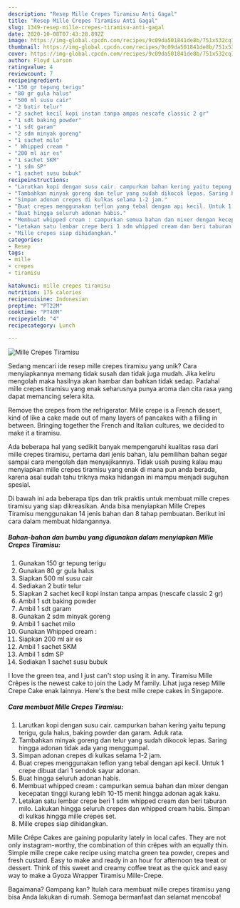 ```yaml
---
description: "Resep Mille Crepes Tiramisu Anti Gagal"
title: "Resep Mille Crepes Tiramisu Anti Gagal"
slug: 1349-resep-mille-crepes-tiramisu-anti-gagal
date: 2020-10-08T07:43:28.892Z
image: https://img-global.cpcdn.com/recipes/9c09da501841de8b/751x532cq70/mille-crepes-tiramisu-foto-resep-utama.jpg
thumbnail: https://img-global.cpcdn.com/recipes/9c09da501841de8b/751x532cq70/mille-crepes-tiramisu-foto-resep-utama.jpg
cover: https://img-global.cpcdn.com/recipes/9c09da501841de8b/751x532cq70/mille-crepes-tiramisu-foto-resep-utama.jpg
author: Floyd Larson
ratingvalue: 4
reviewcount: 7
recipeingredient:
- "150 gr tepung terigu"
- "80 gr gula halus"
- "500 ml susu cair"
- "2 butir telur"
- "2 sachet kecil kopi instan tanpa ampas nescafe classic 2 gr"
- "1 sdt baking powder"
- "1 sdt garam"
- "2 sdm minyak goreng"
- "1 sachet milo"
- " Whipped cream "
- "200 ml air es"
- "1 sachet SKM"
- "1 sdm SP"
- "1 sachet susu bubuk"
recipeinstructions:
- "Larutkan kopi dengan susu cair. campurkan bahan kering yaitu tepung terigu, gula halus, baking powder dan garam. Aduk rata."
- "Tambahkan minyak goreng dan telur yang sudah dikocok lepas. Saring hingga adonan tidak ada yang menggumpal."
- "Simpan adonan crepes di kulkas selama 1-2 jam."
- "Buat crepes menggunakan teflon yang tebal dengan api kecil. Untuk 1 crepe dibuat dari 1 sendok sayur adonan."
- "Buat hingga seluruh adonan habis."
- "Membuat whipped cream : campurkan semua bahan dan mixer dengan kecepatan tinggi kurang lebih 10-15 menit hingga adonan agak kaku."
- "Letakan satu lembar crepe beri 1 sdm whipped cream dan beri taburan milo. Lakukan hingga seluruh crepes dan whipped cream habis. Simpan di kulkas hingga mille crepes set."
- "Mille crepes siap dihidangkan."
categories:
- Resep
tags:
- mille
- crepes
- tiramisu

katakunci: mille crepes tiramisu 
nutrition: 175 calories
recipecuisine: Indonesian
preptime: "PT22M"
cooktime: "PT40M"
recipeyield: "4"
recipecategory: Lunch

---
```



![Mille Crepes Tiramisu](https://img-global.cpcdn.com/recipes/9c09da501841de8b/751x532cq70/mille-crepes-tiramisu-foto-resep-utama.jpg)

Sedang mencari ide resep mille crepes tiramisu yang unik? Cara menyiapkannya memang tidak susah dan tidak juga mudah. Jika keliru mengolah maka hasilnya akan hambar dan bahkan tidak sedap. Padahal mille crepes tiramisu yang enak seharusnya punya aroma dan cita rasa yang dapat memancing selera kita.

Remove the crepes from the refrigerator. Mille crepe is a French dessert, kind of like a cake made out of many layers of pancakes with a filling in between. Bringing together the French and Italian cultures, we decided to make it a tiramisu.

Ada beberapa hal yang sedikit banyak mempengaruhi kualitas rasa dari mille crepes tiramisu, pertama dari jenis bahan, lalu pemilihan bahan segar sampai cara mengolah dan menyajikannya. Tidak usah pusing kalau mau menyiapkan mille crepes tiramisu yang enak di mana pun anda berada, karena asal sudah tahu triknya maka hidangan ini mampu menjadi suguhan spesial.


Di bawah ini ada beberapa tips dan trik praktis untuk membuat mille crepes tiramisu yang siap dikreasikan. Anda bisa menyiapkan Mille Crepes Tiramisu menggunakan 14 jenis bahan dan 8 tahap pembuatan. Berikut ini cara dalam membuat hidangannya.

<!--inarticleads1-->

##### Bahan-bahan dan bumbu yang digunakan dalam menyiapkan Mille Crepes Tiramisu:

1. Gunakan 150 gr tepung terigu
1. Gunakan 80 gr gula halus
1. Siapkan 500 ml susu cair
1. Sediakan 2 butir telur
1. Siapkan 2 sachet kecil kopi instan tanpa ampas (nescafe classic 2 gr)
1. Ambil 1 sdt baking powder
1. Ambil 1 sdt garam
1. Gunakan 2 sdm minyak goreng
1. Ambil 1 sachet milo
1. Gunakan  Whipped cream :
1. Siapkan 200 ml air es
1. Ambil 1 sachet SKM
1. Ambil 1 sdm SP
1. Sediakan 1 sachet susu bubuk


I love the green tea, and I just can&#39;t stop using it in any. Tiramisu Mille Crêpes is the newest cake to join the Lady M family. Lihat juga resep Mille Crepe Cake enak lainnya. Here&#39;s the best mille crepe cakes in Singapore. 

<!--inarticleads2-->

##### Cara membuat Mille Crepes Tiramisu:

1. Larutkan kopi dengan susu cair. campurkan bahan kering yaitu tepung terigu, gula halus, baking powder dan garam. Aduk rata.
1. Tambahkan minyak goreng dan telur yang sudah dikocok lepas. Saring hingga adonan tidak ada yang menggumpal.
1. Simpan adonan crepes di kulkas selama 1-2 jam.
1. Buat crepes menggunakan teflon yang tebal dengan api kecil. Untuk 1 crepe dibuat dari 1 sendok sayur adonan.
1. Buat hingga seluruh adonan habis.
1. Membuat whipped cream : campurkan semua bahan dan mixer dengan kecepatan tinggi kurang lebih 10-15 menit hingga adonan agak kaku.
1. Letakan satu lembar crepe beri 1 sdm whipped cream dan beri taburan milo. Lakukan hingga seluruh crepes dan whipped cream habis. Simpan di kulkas hingga mille crepes set.
1. Mille crepes siap dihidangkan.


Mille Crêpe Cakes are gaining popularity lately in local cafes. They are not only instagram-worthy, the combination of thin crêpes with an equally thin. Simple mille crepe cake recipe using matcha green tea powder, crepes and fresh custard. Easy to make and ready in an hour for afternoon tea treat or dessert. Think of this sweet and creamy coffee treat as the quick and easy way to make a Gyoza Wrapper Tiramisu Mille-Crepe. 

Bagaimana? Gampang kan? Itulah cara membuat mille crepes tiramisu yang bisa Anda lakukan di rumah. Semoga bermanfaat dan selamat mencoba!
